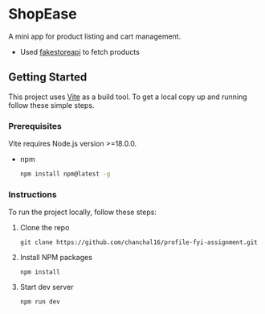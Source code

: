 # ShopEase
A mini app for product listing and cart management.
- Used [fakestoreapi](https://fakestoreapi.com/docs) to fetch products

<!-- GETTING STARTED -->
## Getting Started

This project uses [Vite](https://vitejs.dev/) as a build tool.
To get a local copy up and running follow these simple steps.

### Prerequisites

Vite requires Node.js version >=18.0.0.
* npm
  ```sh
  npm install npm@latest -g

### Instructions
To run the project locally, follow these steps:

1. Clone the repo
   ```
   git clone https://github.com/chanchal16/profile-fyi-assignment.git
   ```
   
2. Install NPM packages
   ```
   npm install
   ```
   
 3. Start dev server
    ```
    npm run dev
